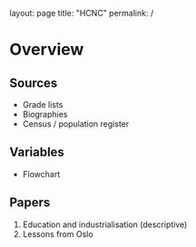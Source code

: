 layout: page
title: "HCNC"
permalink: /

# Overview

## Sources
- Grade lists
- Biographies
- Census / population register

## Variables
- Flowchart

## Papers
1. Education and industrialisation (descriptive)
2. Lessons from Oslo
